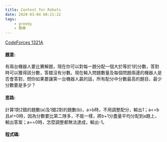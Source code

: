 ```yaml
---
title: Contest for Robots
date: 2020-03-04 08:21:22
tags:
    - greedy
    - 簡單
---
```

[CodeForces 1321A](http://codeforces.com/problemset/problem/1321/A)
<!-- more -->

#### 題意:
有兩台機器人要比賽解題，現在你可以對每一題分配一個大於等於1的分數，答對時可以獲得該分數，答錯沒有分數。現在輸入問題數量及每個問題兩邊的機器人是否會答對，問你如果要讓第一台機器人贏的話，所有配分中分數最高的題目，最少分數要是多少？

#### 思路:
計算1對2錯的題數(a)及1錯2對的題數(b)，a>b時，不用調整配分，輸出1；a<=b且a!=0時，因為分數要比第二隊多，不能一樣，將b+1分盡量平均分配到a題上，輸出答案；a==0時，怎麼調整都無法達成，輸出-1。

#### 程式碼:
<script src="https://gist.github.com/Daviswww/fb445b42e4ab3b7419d04804ab503890.js"></script>